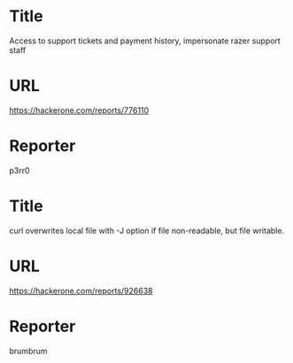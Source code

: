 # Title
Access to support tickets and payment history, impersonate razer support staff
# URL 
https://hackerone.com/reports/776110
# Reporter 
p3rr0

# Title
curl overwrites local file with -J option if file non-readable, but file writable.
# URL 
https://hackerone.com/reports/926638
# Reporter 
brumbrum

